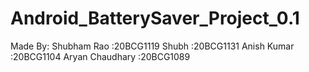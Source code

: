 # Android_BatterySaver_Project_0.1
Made By:
Shubham Rao :20BCG1119
Shubh :20BCG1131
Anish Kumar :20BCG1104
Aryan Chaudhary :20BCG1089
